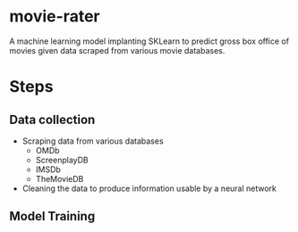 # movie-rater
A machine learning model implanting SKLearn to predict gross box office of movies given data scraped from various movie databases.

# Steps 

## Data collection

* Scraping data from various databases
    * OMDb
    * ScreenplayDB
    * IMSDb
    * TheMovieDB
* Cleaning the data to produce information usable by a neural network

## Model Training

